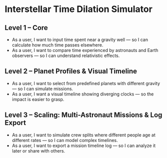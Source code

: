# Interstellar Time Dilation Simulator

## Level 1 – Core
- As a user, I want to input time spent near a gravity well — so I can calculate how much time passes elsewhere.
- As a user, I want to compare time experienced by astronauts and Earth observers — so I can understand relativistic effects.

## Level 2 – Planet Profiles & Visual Timeline
- As a user, I want to select from predefined planets with different gravity — so I can simulate missions.
- As a user, I want a visual timeline showing diverging clocks — so the impact is easier to grasp.

## Level 3 – Scaling: Multi-Astronaut Missions & Log Export
- As a user, I want to simulate crew splits where different people age at different rates — so I can model complex timelines.
- As a user, I want to export a mission timeline log — so I can analyze it later or share with others.
